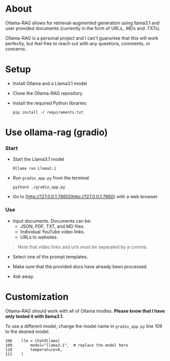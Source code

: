 # About
Ollama-RAG allows for retrieval-augmented generation using llama3.1 and user provided documents (currently in the form of URLs, .MDs and .TXTs).

Ollama-RAG is a personal project and I can't guaruntee that this will work perfectly, but feel free to reach out with any questions, comments, or concerns.

# Setup
- Install Ollama and a Llama3.1 model

- Clone the Ollama-RAG repository

- Install the required Python libraries:

  ```
  pip install -r requirements.txt
  ```

# Use ollama-rag (gradio)
### Start
- Start the Llama3.1 model
  
  ```
  Ollama run Llama3.1
  ```
- Run `gradio_app.py` from the terminal
  
  ```
  python3 ./gradio_app.py
  ```
- Go to [http://127.0.0.1:7860](http://127.0.0.1:7860) with a web browser

### Use
- Input documents. Documents can be:
  - JSON, PDF, TXT, and MD files.
  - Individual YouTube video links.
  - URLs to websites.
> Note that video links and urls must be separated by a comma.


- Select one of the prompt templates.

- Make sure that the provided docs have already been processed.

- Ask away.

# Customization
Ollama-RAG should work with all of Ollama modles. **Please know that I have only tested it with llama3.1**.

To use a different model, change the model name in `gradio_app.py` line 109 to the desired model.

```
108    llm = ChatOllama(
109        model="llama3.1",  # replace the model here
110        temperature=0,
111    )
```
